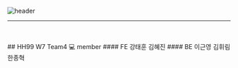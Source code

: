 ![header](https://capsule-render.vercel.app/api?type=waving&color=FFEB33&height=300&section=header&text=kakao%20talk&fontSize=90)

<hr>
<br>
<br>
## HH99 W7 Team4
💻 member
#### FE
강태훈
김혜진
#### BE
이근영
김휘림
한종혁
